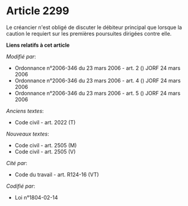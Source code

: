 # Article 2299

Le créancier n'est obligé de discuter le débiteur principal que lorsque la caution le requiert sur les premières poursuites
dirigées contre elle.

**Liens relatifs à cet article**

_Modifié par_:

  - Ordonnance n°2006-346 du 23 mars 2006 - art. 2 () JORF 24 mars 2006
  - Ordonnance n°2006-346 du 23 mars 2006 - art. 4 () JORF 24 mars 2006
  - Ordonnance n°2006-346 du 23 mars 2006 - art. 5 () JORF 24 mars 2006

_Anciens textes_:

  - Code civil - art. 2022 (T)

_Nouveaux textes_:

  - Code civil - art. 2505 (M)
  - Code civil - art. 2505 (V)

_Cité par_:

  - Code du travail - art. R124-16 (VT)

_Codifié par_:

  - Loi n°1804-02-14
